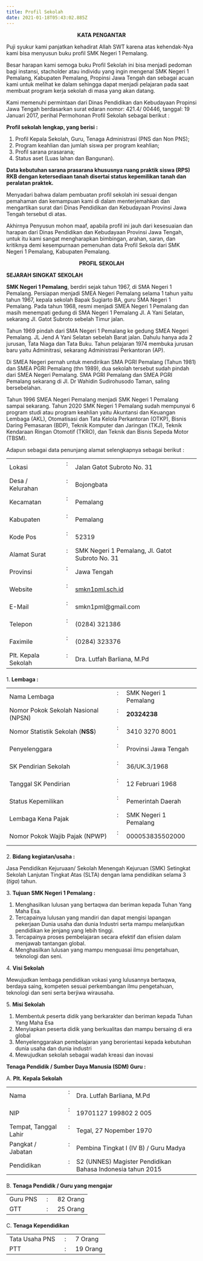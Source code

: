 ```yaml
---
title: Profil Sekolah
date: 2021-01-18T05:43:02.885Z
---
```

<p><center><b>KATA PENGANTAR</b></center></p>

Puji syukur kami panjatkan kehadirat Allah SWT karena atas kehendak-Nya kami bisa menyusun buku profil SMK Negeri 1 Pemalang.

Besar harapan kami semoga buku Profil Sekolah ini bisa menjadi pedoman bagi instansi, stacholder atau individu yang ingin mengenal SMK Negeri  1 Pemalang, Kabupaten Pemalang, Propinsi Jawa Tengah dan sebagai acuan kami untuk melihat ke dalam sehingga dapat menjadi pelajaran pada saat membuat program kerja sekolah di masa yang akan datang.

Kami memenuhi permintaan dari Dinas Pendidikan dan Kebudayaan Propinsi Jawa Tengah berdasarkan surat edaran nomor: 421.4/ 00446, tanggal: 19 Januari 2017, perihal Permohonan Profil Sekolah sebagai berikut :

**Profil sekolah lengkap, yang berisi :**

1. Profil Kepala Sekolah, Guru, Tenaga Administrasi (PNS dan Non PNS);
2. Program keahlian dan jumlah siswa per program keahlian;
3. Profil sarana prasarana;
4. Status aset (Luas lahan dan Bangunan).

**Data kebutuhan sarana prasarana khususnya ruang praktik siswa (RPS) RKB dengan ketersediaan tanah disertai status kepemilikan tanah dan peralatan praktek.**

Menyadari bahwa dalam pembuatan profil sekolah ini sesuai dengan pemahaman dan kemampuan kami di dalam menterjemahkan dan mengartikan surat dari Dinas Pendidikan dan Kebudayaan Provinsi Jawa Tengah tersebut di atas.

Akhirnya Penyusun mohon maaf, apabila profil ini jauh dari kesesuaian dan harapan dari Dinas Pendidikan dan Kebudayaan Provinsi Jawa Tengah, untuk itu kami sangat mengharapkan bimbingan, arahan, saran, dan kritiknya demi kesempurnaan pemenuhan data Profil Sekola dari SMK Negeri 1 Pemalang, Kabupaten Pemalang.

<p><center><b>PROFIL SEKOLAH</b></center></p>

**SEJARAH  SINGKAT  SEKOLAH**

**SMK Negeri 1 Pemalang**, berdiri sejak tahun 1967, di SMA Negeri 1 Pemalang. Persiapan menjadi SMEA Negeri Pemalang selama 1 tahun yaitu tahun 1967, kepala sekolah Bapak Sugiarto BA, guru SMA Negeri 1 Pemalang. Pada tahun 1968, resmi menjadi SMEA Negeri 1 Pemalang dan masih menempati gedung di SMA Negeri 1 Pemalang Jl. A Yani Selatan, sekarang Jl. Gatot Subroto sebelah Timur jalan.

Tahun 1969 pindah dari SMA Negeri 1 Pemalang ke gedung SMEA Negeri Pemalang. JL Jend A Yani Selatan sebelah Barat jalan. Dahulu hanya ada 2 jurusan, Tata Niaga dan Tata Buku. Tahun pelajaran 1974 membuka jurusan baru yaitu Adminitrasi, sekarang Administrasi Perkantoran (AP).

Di SMEA Negeri pernah untuk mendirikan SMA PGRI Pemalang (Tahun 1981) dan SMEA PGRI Pemalang (thn 1989), dua sekolah tersebut sudah pindah dari SMEA Negeri Pemalang. SMA PGRI Pemalang dan SMEA PGRI Pemalang sekarang di Jl. Dr Wahidin Sudirohusodo Taman, saling bersebelahan.

Tahun 1996 SMEA Negeri Pemalang menjadi SMK Negeri 1 Pemalang sampai sekarang. Tahun 2020 SMK Negeri 1 Pemalang sudah mempunyai 6 program studi atau program keahlian yaitu Akuntansi dan Keuangan Lembaga (AKL), Otomatisasi dan Tata Kelola Perkantoran (OTKP), Bisnis Daring Pemasaran (BDP), Teknik Komputer dan Jaringan (TKJ), Teknik Kendaraan Ringan Otomotif (TKRO), dan Teknik dan Bisnis Sepeda Motor (TBSM).

Adapun sebagai data penunjang alamat selengkapnya sebagai berikut :
<table style="margin-bottom: 20px;margin-top: 0;">
    <tr>
        <td>Lokasi</td>
        <td>&nbsp; : &nbsp;</td>
        <td>Jalan Gatot Subroto No. 31</td>
    </tr>
    <tr>
        <td>Desa / Kelurahan</td>
        <td>&nbsp; : &nbsp;</td>
        <td>Bojongbata</td>
    </tr>
    <tr>
        <td>Kecamatan</td>
        <td>&nbsp; : &nbsp;</td>
        <td>Pemalang</td>
    </tr>
    <tr>
        <td>Kabupaten</td>
        <td>&nbsp; : &nbsp;</td>
        <td>Pemalang</td>
    </tr>
    <tr>
        <td>Kode Pos</td>
        <td>&nbsp; : &nbsp;</td>
        <td>52319</td>
    </tr>
    <tr>
        <td>Alamat Surat</td>
        <td>&nbsp; : &nbsp;</td>
        <td>SMK Negeri 1 Pemalang, Jl. Gatot Subroto No. 31</td>
    </tr>
    <tr>
        <td>Provinsi</td>
        <td>&nbsp; : &nbsp;</td>
        <td>Jawa Tengah</td>
    </tr>
    <tr>
        <td>Website</td>
<td>&nbsp; : &nbsp;</td>
        <td><a href="https://smkn1pml.sch.id" target="_blank">smkn1pml.sch.id</a></td>
    </tr>
    <tr>
        <td>E-Mail</td>
        <td>&nbsp; : &nbsp;</td>
        <td>smkn1pml@gmail.com</td>
    </tr>
    <tr>
        <td>Telepon</td>
		<td>&nbsp; : &nbsp;</td>
        <td>(0284) 321386</td>
    </tr>
    <tr>
        <td>Faximile</td>
		<td>&nbsp; : &nbsp;</td>
        <td>(0284) 323376</td>
    </tr>
    <tr>
        <td>Plt. Kepala Sekolah</td>
        <td>&nbsp; : &nbsp;</td>
        <td>Dra. Lutfah Barliana, M.Pd</td>
    </tr>
</table>

1\. <b>Lembaga :</b>
<table style="margin-bottom: 20px;margin-top: 0;">
    <tr>
        <td>Nama Lembaga</td>
        <td>&nbsp; : &nbsp;</td>
        <td>SMK Negeri 1 Pemalang</td>
    </tr>
    <tr>
        <td>Nomor Pokok Sekolah Nasional (NPSN)</td>
		<td>&nbsp; : &nbsp;</td>
        <td><b>20324238</b></td>
    </tr>
    <tr>
        <td>Nomor Statistik Sekolah (<b>NSS</b>)</td>
        <td>&nbsp; : &nbsp;</td>
        <td>3410 3270 8001</td>
    </tr>
    <tr>
        <td>Penyelenggara</td>
        <td>&nbsp; : &nbsp;</td>
        <td>Provinsi Jawa Tengah</td>
    </tr>
    <tr>
        <td>SK Pendirian Sekolah</td>
        <td>&nbsp; : &nbsp;</td>
        <td>36/UK.3/1968</td>
    </tr>
    <tr>
        <td>Tanggal SK Pendirian</td>
        <td>&nbsp; : &nbsp;</td>
        <td>12 Februari 1968</td>
    </tr>
    <tr>
        <td>Status Kepemilikan</td>
        <td>&nbsp; : &nbsp;</td>
        <td>Pemerintah Daerah</td>
    </tr>
    <tr>
        <td>Lembaga Kena Pajak</td>
        <td>&nbsp; : &nbsp;</td>
        <td>SMK Negeri 1 Pemalang</td>
    </tr>
    <tr>
        <td>Nomor Pokok Wajib Pajak (NPWP)</td>
        <td>&nbsp; : &nbsp;</td>
        <td>000053835502000</td>
    </tr>
</table>

2\. <b>Bidang kegiatan/usaha :</b>

Jasa Pendidikan Kejuruaan/ Sekolah Menengah Kejuruan (SMK) Setingkat Sekolah Lanjutan Tingkat Atas (SLTA) dengan lama pendidikan selama 3 (_tiga_) tahun.

3\. <b>Tujuan SMK Negeri 1 Pemalang :</b>

1. Menghasilkan lulusan yang bertaqwa dan beriman kepada Tuhan Yang Maha Esa.
2. Tercapainya lulusan yang mandiri dan dapat mengisi lapangan pekerjaan Dunia usaha dan dunia Industri serta mampu melanjutkan pendidikan ke jenjang yang lebih tinggi.
3. Tercapainya proses pembelajaran secara efektif dan efisien dalam menjawab tantangan global.
4. Menghasilkan lulusan yang mampu menguasai ilmu pengetahuan, teknologi dan seni.

4\. <b>Visi Sekolah</b>

Mewujudkan lembaga pendidikan vokasi yang lulusannya bertaqwa, berdaya saing, kompeten sesuai perkembangan ilmu pengetahuan, teknologi dan seni serta berjiwa wirausaha.

5\. <b>Misi Sekolah</b>

1. Membentuk peserta didik yang berkarakter dan beriman kepada Tuhan Yang Maha Esa
2. Menyiapkan peserta didik yang berkualitas dan mampu bersaing di era global
3. Menyelenggarakan pembelajaran yang berorientasi kepada kebutuhan dunia usaha dan dunia industri
4. Mewujudkan sekolah sebagai wadah kreasi dan inovasi

**Tenaga Pendidik / Sumber Daya Manusia (SDM) Guru :**

A. <b>Plt. Kepala Sekolah</b>
<table style="margin-bottom: 20px;margin-top: 0;">
    <tr>
        <td>Nama</td>
        <td>&nbsp; : &nbsp;</td>
        <td>Dra. Lutfah Barliana, M.Pd</td>
    </tr>
    <tr>
        <td>NIP</td>
        <td>&nbsp; : &nbsp;</td>
        <td>19701127 199802 2 005</td>
    </tr>
    <tr>
        <td>Tempat, Tanggal Lahir</td>
        <td>&nbsp; : &nbsp;</td>
        <td>Tegal, 27 Nopember 1970</td>
    </tr>
    <tr>
        <td>Pangkat / Jabatan</td>
        <td>&nbsp; : &nbsp;</td>
        <td>Pembina Tingkat I (IV B) / Guru Madya</td>
    </tr>
    <tr>
        <td>Pendidikan</td>
        <td>&nbsp; : &nbsp;</td>
        <td>S2 (UNNES) Magister Pendidikan Bahasa Indonesia tahun 2015</td>
    </tr>
</table>

B. <b>Tenaga Pendidik / Guru yang mengajar</b>
<table style="margin-bottom: 20px;margin-top: 0;">
    <tr>
        <td>Guru PNS</td>
        <td>&nbsp; : &nbsp;</td>
        <td>82 Orang</td>
    </tr>
    <tr>
        <td>GTT</td>
        <td>&nbsp; : &nbsp;</td>
        <td>25 Orang</td>
    </tr>
</table>

C. <b>Tenaga Kependidikan</b>
<table style="margin-bottom: 20px;margin-top: 0;">
    <tr>
        <td>Tata Usaha PNS</td>
        <td>&nbsp; : &nbsp;</td>
        <td>7 Orang</td>
    </tr>
    <tr>
        <td>PTT</td>
        <td>&nbsp; : &nbsp;</td>
        <td>19 Orang</td>
    </tr>
</table>
